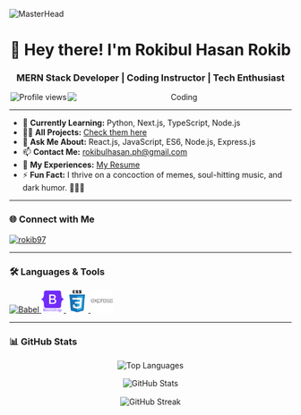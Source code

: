 ![MasterHead](https://developers.giphy.com/branch/master/static/api-512d36c09662682717108a38bbb5c57d.gif)

<h1 align="center">👋 Hey there! I'm Rokibul Hasan Rokib</h1>
<h3 align="center">MERN Stack Developer | Coding Instructor | Tech Enthusiast</h3>

<div align="center">
    <img align="right" alt="Coding" width="400" src="https://media.giphy.com/media/Ws6T5PN7wHv3cY8xy8/giphy.gif">
</div>

<p align="center"> 
    <img src="https://komarev.com/ghpvc/?username=rokib97&label=Profile%20views&color=0e75b6&style=flat" alt="Profile views" /> 
</p>

---

- 🌱 **Currently Learning:** Python, Next.js, TypeScript, Node.js
- 👨‍💻 **All Projects:** [Check them here](https://github.com/rokib97)
- 💬 **Ask Me About:** React.js, JavaScript, ES6, Node.js, Express.js
- 📫 **Contact Me:** rokibulhasan.ph@gmail.com
- 📄 **My Experiences:** [My Resume](https://shorturl.at/blEFV)
- ⚡ **Fun Fact:** I thrive on a concoction of memes, soul-hitting music, and dark humor. 🎵😄🖤

---

### 🌐 Connect with Me
<p align="left">
    <a href="https://fb.com/rokib97" target="blank">
        <img align="center" src="https://raw.githubusercontent.com/rahuldkjain/github-profile-readme-generator/master/src/images/icons/Social/facebook.svg" alt="rokib97" height="30" width="40" />
    </a>
</p>

---

### 🛠️ Languages & Tools
<p align="left"> 
    <a href="https://babeljs.io/" target="_blank" rel="noreferrer">
        <img src="https://www.vectorlogo.zone/logos/babeljs/babeljs-icon.svg" alt="Babel" width="40" height="40"/> 
    </a> 
    <a href="https://getbootstrap.com" target="_blank" rel="noreferrer"> 
        <img src="https://raw.githubusercontent.com/devicons/devicon/master/icons/bootstrap/bootstrap-plain-wordmark.svg" alt="Bootstrap" width="40" height="40"/> 
    </a>
    <a href="https://www.w3schools.com/css/" target="_blank" rel="noreferrer"> 
        <img src="https://raw.githubusercontent.com/devicons/devicon/master/icons/css3/css3-original-wordmark.svg" alt="CSS3" width="40" height="40"/> 
    </a>
    <a href="https://expressjs.com" target="_blank" rel="noreferrer"> 
        <img src="https://raw.githubusercontent.com/devicons/devicon/master/icons/express/express-original-wordmark.svg" alt="Express" width="40" height="40"/> 
    </a>
    <!-- Add more icons as needed -->
</p>

---

### 📊 GitHub Stats
<p align="center">
    <img align="center" src="https://github-readme-stats.vercel.app/api/top-langs?username=rokib97&show_icons=true&locale=en" alt="Top Languages" />
</p>
<p align="center">
    <img align="center" src="https://github-readme-stats.vercel.app/api?username=rokib97&show_icons=true&locale=en" alt="GitHub Stats" />
</p>
<p align="center">
    <img align="center" src="https://github-readme-streak-stats.herokuapp.com/?user=rokib97&" alt="GitHub Streak" />
</p>

